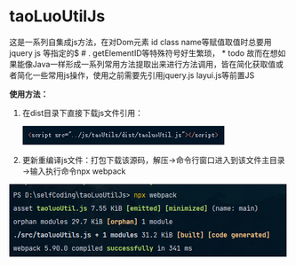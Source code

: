 # taoLuoUtilJs
这是一系列自集成js方法，在对Dom元素 id class name等赋值取值时总要用jquery js 等指定的$ # . getElementID等特殊符号好生繁琐，  * todo             故而在想如果能像Java一样形成一系列常用方法提取出来进行方法调用，皆在简化获取值或者简化一些常用js操作，使用之前需要先引用jquery.js layui.js等前置JS
 
**使用方法：**

1. 在dist目录下直接下载js文件引用：

   ![img.png](img.png)
2. 更新重编译js文件：打包下载该源码，解压→命令行窗口进入到该文件主目录→输入执行命令npx webpack

![img_1.png](img_1.png)
